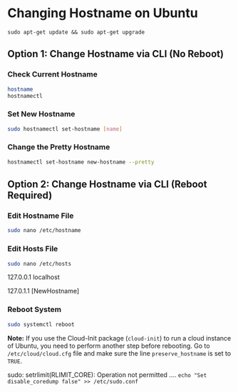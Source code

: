 
# Changing Hostname on Ubuntu

```
sudo apt-get update && sudo apt-get upgrade
```

## Option 1: Change Hostname via CLI (No Reboot)

### Check Current Hostname
```bash
hostname
hostnamectl
```

### Set New Hostname
```bash
sudo hostnamectl set-hostname [name]
```

### Change the Pretty Hostname
```bash
hostnamectl set-hostname new-hostname --pretty
```

## Option 2: Change Hostname via CLI (Reboot Required)

### Edit Hostname File
```bash
sudo nano /etc/hostname
```

### Edit Hosts File
```bash
sudo nano /etc/hosts
```
127.0.0.1   localhost

127.0.1.1   [NewHostname]

### Reboot System
```bash
sudo systemctl reboot
```

**Note:** If you use the Cloud-Init package (`cloud-init`) to run a cloud instance of Ubuntu, you need to perform another step before rebooting. Go to `/etc/cloud/cloud.cfg` file and make sure the line `preserve_hostname` is set to `TRUE`.


sudo: setrlimit(RLIMIT_CORE): Operation not permitted ....
`echo "Set disable_coredump false" >> /etc/sudo.conf`
